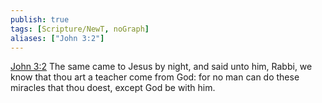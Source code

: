 ```yaml
---
publish: true
tags: [Scripture/NewT, noGraph]
aliases: ["John 3:2"]
---
```

[John 3:2](https://churchofjesuschrist.org/study/scriptures/nt/john/3?lang=eng&id=p2#p2) The same came to Jesus by night, and said unto him, Rabbi, we know that thou art a teacher come from God: for no man can do these miracles that thou doest, except God be with him.
